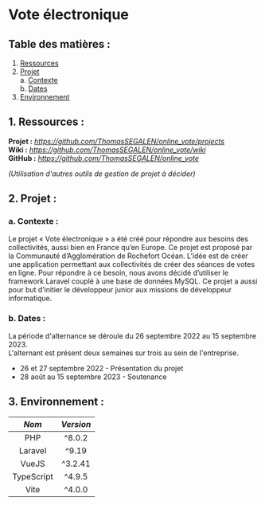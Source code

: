 # Vote électronique  
  
## Table des matières :  
  
1. [Ressources](README.md#1-ressources-)  
2. [Projet](README.md#2-projet-)  
   a. [Contexte](README.md#a-contexte-)  
   b. [Dates](README.md#b-dates-)  
3. [Environnement](README.md#3-environnement-)  
  
  
## 1. Ressources :  
  
**Projet  :** *https://github.com/ThomasSEGALEN/online_vote/projects*  
**Wiki :** *https://github.com/ThomasSEGALEN/online_vote/wiki*  
**GitHub :** *https://github.com/ThomasSEGALEN/online_vote*  
  
*(Utilisation d'autres outils de gestion de projet à décider)*  
  
  
## 2. Projet :  
  
### a. Contexte :  
  
Le projet « Vote électronique » a été créé pour répondre aux besoins des collectivités, aussi bien en France qu’en Europe. Ce projet est proposé par la Communauté d’Agglomération de Rochefort Océan. L’idée est de créer une application permettant aux collectivités de créer des séances de votes en ligne. Pour répondre à ce besoin, nous avons décidé d’utiliser le framework Laravel couplé à une base de données MySQL. Ce projet a aussi pour but d’initier le développeur junior aux missions de développeur informatique.  
  
### b. Dates :  
  
La période d'alternance se déroule du 26 septembre 2022 au 15 septembre 2023.  
L'alternant est présent deux semaines sur trois au sein de l'entreprise.  
-   26 et 27 septembre 2022 - Présentation du projet  
-   28 août au 15 septembre 2023 - Soutenance  
  
  
## 3. Environnement :  
  
| _Nom_ | _Version_ |  
| :-----: | :-------: |  
| PHP | ^8.0.2 |  
| Laravel | ^9.19 |  
| VueJS | ^3.2.41 |  
| TypeScript | ^4.9.5 |  
| Vite | ^4.0.0 |  
  
